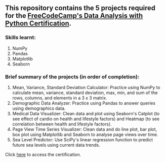 ## This repository contains the 5 projects required for the [FreeCodeCamp's Data Analysis with Python Certification](https://www.freecodecamp.org/learn/data-analysis-with-python).

### Skills learnt:
1. NumPy
2. Pandas
3. Matplotlib
4. Seaborn

### Brief summary of the projects (in order of completion):
1. Mean, Variance, Standard Deviation Calculator: Practice using NumPy to calculate mean, variance, standard deviation, max, min, and sum of the rows, columns, and elements in a 3 x 3 matrix.
2. Demographic Data Analyzer: Practice using Pandas to answer queries using demographics data.
3. Medical Data Visualizer: Clean data and plot using Seaborn's Catplot (to see effect of cardio on health and lifestyle factors) and Heatmap (to see correlation between health and lifestyle factors).
4. Page View Time Series Visualizer: Clean data and do line plot, bar plot, box plot using Matplotlib and Seaborn to analyse page views over time.
5. Sea Level Predictor: Use SciPy's linear regression function to predict future sea levels using current data trends.

Click [here](https://www.freecodecamp.org/certification/fccd3e3b7a0-09d6-437b-8c01-6a2d10ecf6fc/data-analysis-with-python-v7) to access the certification.
